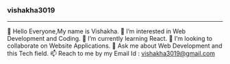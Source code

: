 ### vishakha3019
________________________________________________________________________________________________________________________________________________________________________________
👋 Hello Everyone,My name is Vishakha.
🔭 I’m interested in Web Development and Coding.
🌱 I’m currently learning React.
👯 I’m looking to collaborate on Website Applications.
💬 Ask me about Web Development and this Tech field.
📫 Reach to me by my Email Id : vishakha3019@gmail.com
